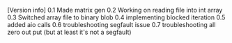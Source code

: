 [Version info]
0.1	Made matrix gen
0.2	Working on reading file into int array
0.3 Switched array file to binary blob
0.4 implementing blocked iteration
0.5 added aio calls
0.6 troubleshooting segfault issue
0.7 troubleshooting all zero out put (but at least it's not a segfault)

